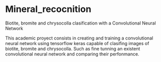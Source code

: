 # Mineral_recocnition
Biotite, bromite and chrysocolla clasification with a Convolutional Neural Network

This academic proyect consists in creating and training a convolutional neural network using tensorflow keras capable of clasifing images of biotite, bromite and chrysocolla. Such as fine tunning an existent convolutional neural network and comparing their perfonmance.
